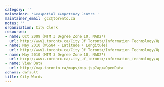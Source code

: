 ```yaml
---
category: ''
maintainer: 'Geospatial Competency Centre '
maintainer_email: gcc@toronto.ca
notes: ''
organization: City Clerk
resources:
- name: Oct 2009 (MTM 3 Degree Zone 10, NAD27)
  url: http://www1.toronto.ca/City_Of_Toronto/Information_Technology/Open_Data/Data_Sets/Assets/Files/city_wards.zip
- name: May 2010 (WGS84 - Latitude / Longitude)
  url: http://www1.toronto.ca/City_Of_Toronto/Information_Technology/Open_Data/Data_Sets/Assets/Files/wards_may2010_wgs84.zip
- name: May 2010 (MTM 3 Degree Zone 10, NAD27)
  url: http://www1.toronto.ca/City_Of_Toronto/Information_Technology/Open_Data/Data_Sets/Assets/Files/wards_may2010.zip
- name: View Data
  url: http://map.toronto.ca/maps/map.jsp?app=OpenData
schema: default
title: City Wards
---
```

